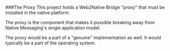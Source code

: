 ###The Proxy
This project holds a Web2Native Bridge "proxy" that must be installed
in the native platform.

The proxy is the component that makes it possible breaking away from
Native Messaging's single application model.

The proxy would be a part of a "genuine" implementation as well. It would
typically be a part of the operating system.